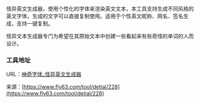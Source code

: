 怪异英文生成器，使用个性化的字体来渲染英文文本，本工具支持生成不同风格的英文字体，生成的文字可以直接复制使用。适用于个性英文昵称、网名、签名生成，支持一键复制。

怪异文本生成器专门为希望在其原始文本中创建一些看起来有些奇怪的单词的人而设计。

### 工具地址
URL：[神奇字体_怪异英文生成器](https://www.fly63.com/tool/weirdfonts/)

来源：[https://www.fly63.com/tool/detial/228](https://www.fly63.com/tool/detial/228)